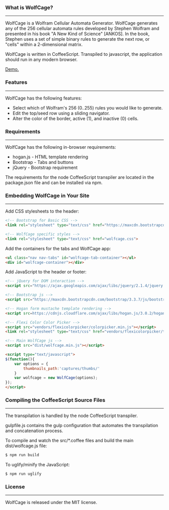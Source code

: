 ### What is WolfCage?
***
WolfCage is a Wolfram Cellular Automata Generator. WolfCage generates any of the 256 cellular automata rules developed by Stephen Wolfram and presented in his book "A New Kind of Science" [ANKOS]. In the book, Stephen uses a set of simple binary rules to generate the next row, or "cells" within a 2-dimensional matrix.

WolfCage is written in CoffeeScript. Transpiled to javascript, the application should run in any modern browser. 

[Demo.](https://destinmoulton.com/projects/wolfcage-demo/)

### Features
***
WolfCage has the following features:
- Select which of Wolfram's 256 (0..255) rules you would like to generate.
- Edit the top/seed row using a sliding navigator.
- Alter the color of the border, active (1), and inactive (0) cells.

### Requirements
***
WolfCage has the following in-browser requirements:
- hogan.js - HTML template rendering
- Bootstrap - Tabs and buttons
- jQuery - Bootstrap requirement

The requirements for the node CoffeeScript transpiler are located in the package.json file and can be installed via npm.

### Embedding WolfCage in Your Site
***

Add CSS stylesheets to the header:
```html
<!-- Bootstrap for Basic CSS -->
<link rel="stylesheet" type="text/css" href="https://maxcdn.bootstrapcdn.com/bootstrap/3.3.7/css/bootstrap.min.css">

<!-- WolfCage specific styles -->
<link rel="stylesheet" type="text/css" href="wolfcage.css">
```

Add the containers for the tabs and WolfCage app:
```html
<ul class="nav nav-tabs" id="wolfcage-tab-container"></ul>
<div id="wolfcage-container"></div>
```

Add JavaScript to the header or footer:
```html
<!-- jQuery for DOM interaction -->
<script src="https://ajax.googleapis.com/ajax/libs/jquery/2.1.4/jquery.min.js"></script>

<!-- Bootstrap js -->
<script src="https://maxcdn.bootstrapcdn.com/bootstrap/3.3.7/js/bootstrap.min.js"></script>

<!-- Hogan form mustache template rendering -->
<script src=https://cdnjs.cloudflare.com/ajax/libs/hogan.js/3.0.2/hogan.min.js></script>

<!-- Flexi Color Color Picker -->
<script src="vendors/flexicolorpicker/colorpicker.min.js"></script>
<link rel="stylesheet" type="text/css" href="vendors/flexicolorpicker/themes.css">

<!-- Main WolfCage js -->
<script src="dist/wolfcage.min.js"></script>

<script type="text/javascript">
$(function(){
    var options = {
        thumbnails_path:'captures/thumbs/'
    }
    var wolfcage = new WolfCage(options);
});
</script>
```

### Compiling the CoffeeScript Source Files
***
The transpilation is handled by the node CoffeeScript transpiler.

gulpfile.js contains the gulp configuration that automates the transpilation and concatenation process.

To compile and watch the src/*.coffee files and build the main dist/wolfcage.js file:
```sh
$ npm run build
```

To uglify/minify the JavaScript:
```sh
$ npm run uglify
```

### License
***
WolfCage is released under the MIT license.
